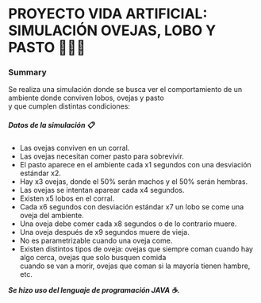 # PROYECTO VIDA ARTIFICIAL: SIMULACIÓN OVEJAS, LOBO Y PASTO :sheep::wolf::seedling:
### Summary
Se realiza una simulación donde se busca ver el comportamiento de un ambiente donde conviven lobos, ovejas y pasto <br />
y que cumplen distintas condiciones:

##### Datos de la simulación :clipboard:
* Las ovejas conviven en un corral.
* Las ovejas necesitan comer pasto para sobrevivir.
* El pasto aparece en el ambiente cada x1 segundos con una desviación estándar x2.
* Hay x3 ovejas, donde el 50% serán machos y el 50% serán hembras.
* Las ovejas se intentan aparear cada x4 segundos.
* Existen x5 lobos en el corral.
* Cada x6 segundos con desviación estándar x7 un lobo se come una oveja del ambiente.
* Una oveja debe comer cada x8 segundos o de lo contrario muere.
* Una oveja después de x9 segundos muere de vieja.
* No es parametrizable cuando una oveja come.
* Existen distintos tipos de oveja: ovejas que siempre coman cuando hay algo cerca, ovejas que solo busquen comida <br />
cuando se van a morir, ovejas que coman si la mayoría tienen hambre, etc.

 ***Se hizo uso del lenguaje de programación JAVA :coffee:.***
